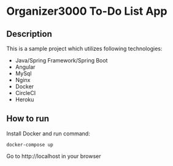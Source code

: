 # Organizer3000 To-Do List App

## Description

This is a sample project which utilizes following technologies:

- Java/Spring Framework/Spring Boot
- Angular
- MySql
- Nginx
- Docker
- CircleCI
- Heroku

## How to run

Install Docker and run command:

    docker-compose up

Go to http://localhost in your browser
